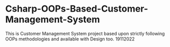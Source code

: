 # Csharp-OOPs-Based-Customer-Management-System
This is Customer Management System project based upon strictly following OOPs methodologies and available with Design too.
19112022
